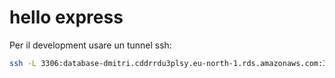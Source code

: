 # hello express

Per il development usare un tunnel ssh:
```bash
ssh -L 3306:database-dmitri.cddrrdu3plsy.eu-north-1.rds.amazonaws.com:3306 ec2-user@13.49.0.119
```
